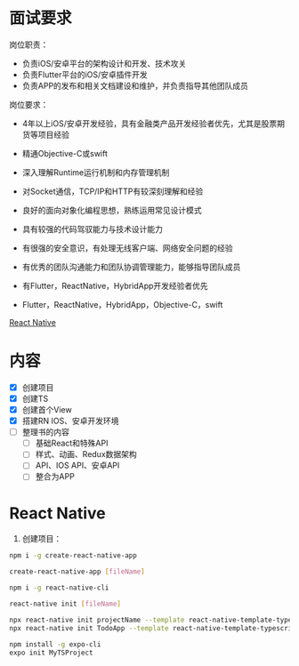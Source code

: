 # 面试要求
岗位职责：
- 负责iOS/安卓平台的架构设计和开发、技术攻关
- 负责Flutter平台的iOS/安卓插件开发
- 负责APP的发布和相关文档建设和维护，并负责指导其他团队成员

岗位要求：
- 4年以上iOS/安卓开发经验，具有金融类产品开发经验者优先，尤其是股票期货等项目经验
- 精通Objective-C或swift
- 深入理解Runtime运行机制和内存管理机制
- 对Socket通信，TCP/IP和HTTP有较深刻理解和经验
- 良好的面向对象化编程思想，熟练运用常见设计模式
- 具有较强的代码驾驭能力与技术设计能力
- 有很强的安全意识，有处理无线客户端、网络安全问题的经验
- 有优秀的团队沟通能力和团队协调管理能力，能够指导团队成员
- 有Flutter，ReactNative，HybridApp开发经验者优先

- Flutter，ReactNative，HybridApp，Objective-C，swift

[React Native](https://reactnative.dev/docs/typescript)

# 内容
- [x] 创建项目
- [x] 创建TS
- [x] 创建首个View
- [x] 搭建RN IOS、安卓开发环境
- [ ] 整理书的内容
    - [ ] 基础React和特殊API
    - [ ] 样式、动画、Redux数据架构
    - [ ] API、IOS API、安卓API
    - [ ] 整合为APP

# React Native
1. 创建项目：
```bash
npm i -g create-react-native-app

create-react-native-app [fileName]

npm i -g react-native-cli

react-native init [fileName]

npx react-native init projectName --template react-native-template-typescript
npx react-native init TodoApp --template react-native-template-typescript

npm install -g expo-cli
expo init MyTSProject
```


